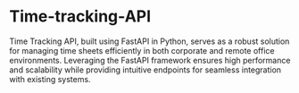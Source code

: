 # Time-tracking-API
Time Tracking API, built using FastAPI in Python, serves as a robust solution for managing time sheets efficiently in both corporate and remote office environments. Leveraging the FastAPI framework ensures high performance and scalability while providing intuitive endpoints for seamless integration with existing systems.
